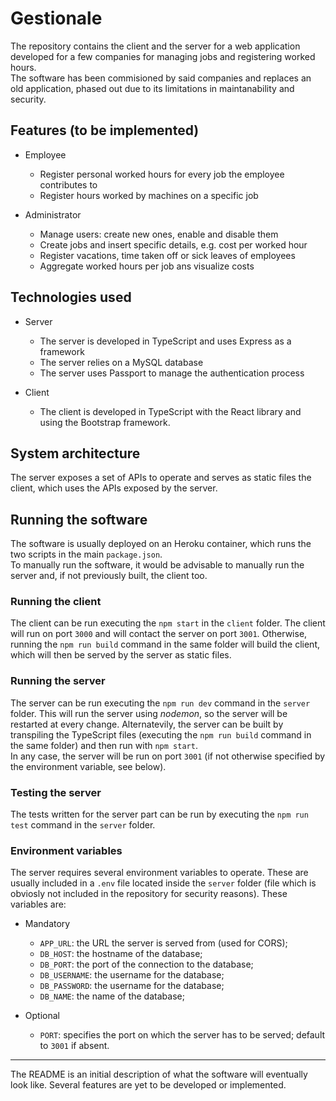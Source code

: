 # Gestionale

The repository contains the client and the server for a web application developed for a few companies for managing jobs and registering worked hours.  
The software has been commisioned by said companies and replaces an old application, phased out due to its limitations in maintanability and security.

## Features (to be implemented)
- Employee
	- Register personal worked hours for every job the employee contributes to
	- Register hours worked by machines on a specific job

- Administrator
	- Manage users: create new ones, enable and disable them
	- Create jobs and insert specific details, e.g. cost per worked hour
	- Register vacations, time taken off or sick leaves of employees
	- Aggregate worked hours per job ans visualize costs

## Technologies used
- Server
	- The server is developed in TypeScript and uses Express as a framework
	- The server relies on a MySQL database
	- The server uses Passport to manage the authentication process

- Client
	- The client is developed in TypeScript with the React library and using the Bootstrap framework.

## System architecture
The server exposes a set of APIs to operate and serves as static files the client, which uses the APIs exposed by the server.

## Running the software
The software is usually deployed on an Heroku container, which runs the two scripts in the main `package.json`.  
To manually run the software, it would be advisable to manually run the server and, if not previously built, the client too.

### Running the client
The client can be run executing the `npm start` in the `client` folder. The client will run on port `3000` and will contact the server on port `3001`. Otherwise, running the `npm run build` command in the same folder will build the client, which will then be served by the server as static files.

### Running the server
The server can be run executing the `npm run dev` command in the `server` folder. This will run the server using _nodemon_, so the server will be restarted at every change. Alternatevily, the server can be built by transpiling the TypeScript files (executing the `npm run build` command in the same folder) and then run with `npm start`.  
In any case, the server will be run on port `3001` (if not otherwise specified by the environment variable, see below).

### Testing the server
The tests written for the server part can be run by executing the `npm run test` command in the `server` folder.

### Environment variables
The server requires several environment variables to operate. These are usually included in a `.env` file located inside the `server` folder (file which is obviosly not included in the repository for security reasons). These variables are:

- Mandatory
	- `APP_URL`: the URL the server is served from (used for CORS);
	- `DB_HOST`: the hostname of the database;
	- `DB_PORT`: the port of the connection to the database;
	- `DB_USERNAME`: the username for the database;
	- `DB_PASSWORD`: the username for the database;
	- `DB_NAME`: the name of the database;

- Optional
	- `PORT`: specifies the port on which the server has to be served; default to `3001` if absent.


---

The README is an initial description of what the software will eventually look like. Several features are yet to be developed or implemented.